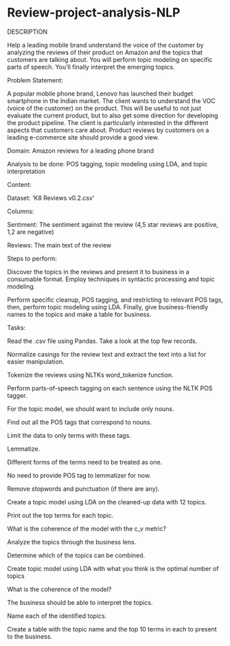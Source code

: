 # Review-project-analysis-NLP

DESCRIPTION

Help a leading mobile brand understand the voice of the customer by analyzing the reviews of their product on Amazon and the topics that customers are talking about. You will perform topic modeling on specific parts of speech. You’ll finally interpret the emerging topics.

Problem Statement: 

A popular mobile phone brand, Lenovo has launched their budget smartphone in the Indian market. The client wants to understand the VOC (voice of the customer) on the product. This will be useful to not just evaluate the current product, but to also get some direction for developing the product pipeline. The client is particularly interested in the different aspects that customers care about. Product reviews by customers on a leading e-commerce site should provide a good view.

Domain: Amazon reviews for a leading phone brand

Analysis to be done: POS tagging, topic modeling using LDA, and topic interpretation

Content: 

Dataset: ‘K8 Reviews v0.2.csv’

Columns:

Sentiment: The sentiment against the review (4,5 star reviews are positive, 1,2 are negative)

Reviews: The main text of the review

Steps to perform:

Discover the topics in the reviews and present it to business in a consumable format. Employ techniques in syntactic processing and topic modeling.

Perform specific cleanup, POS tagging, and restricting to relevant POS tags, then, perform topic modeling using LDA. Finally, give business-friendly names to the topics and make a table for business.

Tasks: 

Read the .csv file using Pandas. Take a look at the top few records.

Normalize casings for the review text and extract the text into a list for easier manipulation.

Tokenize the reviews using NLTKs word_tokenize function.

Perform parts-of-speech tagging on each sentence using the NLTK POS tagger.

For the topic model, we should  want to include only nouns.

Find out all the POS tags that correspond to nouns.

Limit the data to only terms with these tags.

Lemmatize. 

Different forms of the terms need to be treated as one.

No need to provide POS tag to lemmatizer for now.

Remove stopwords and punctuation (if there are any). 

Create a topic model using LDA on the cleaned-up data with 12 topics.

Print out the top terms for each topic.

What is the coherence of the model with the c_v metric?

Analyze the topics through the business lens.

Determine which of the topics can be combined.

Create topic model using LDA with what you think is the optimal number of topics

What is the coherence of the model?

The business should  be able to interpret the topics.

Name each of the identified topics.

Create a table with the topic name and the top 10 terms in each to present to the  business.
